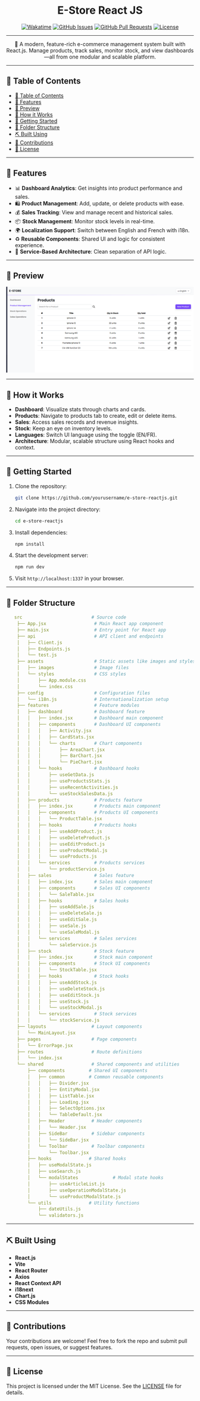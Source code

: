 <h1 align="center">E-Store React JS</h1>

<div align="center">

[![Wakatime](https://wakatime.com/badge/user/99386bc4-1e8a-4a85-849a-2382efb82b50/project/a33eb78f-7d1c-446c-a4de-ebbe956777d0.svg)](https://wakatime.com/badge/user/99386bc4-1e8a-4a85-849a-2382efb82b50/project/a33eb78f-7d1c-446c-a4de-ebbe956777d0)
[![GitHub Issues](https://img.shields.io/github/issues/devddine/E-Store-reactjs.svg)](https://github.com/devddine/E-Store-reactjs/issues)
[![GitHub Pull Requests](https://img.shields.io/github/issues-pr/devddine/E-Store-reactjs.svg)](https://github.com/devddine/E-Store-reactjs/pulls)
[![License](https://img.shields.io/badge/license-MIT-blue.svg)](/LICENSE)

</div>

---

<p align="center">
🛒 A modern, feature-rich e-commerce management system built with React.js.  
Manage products, track sales, monitor stock, and view dashboards—all from one modular and scalable platform.
</p>

---

## 📝 Table of Contents

- [📝 Table of Contents](#-table-of-contents)
- [🌟 Features](#-features)
- [📐 Preview](#-preview)
- [💭 How it Works](#-how-it-works)
- [🏁 Getting Started](#-getting-started)
- [📁 Folder Structure](#-folder-structure)
- [⛏️ Built Using](#️-built-using)
- [🤝 Contributions](#-contributions)
- [📜 License](#-license)

---

## 🌟 Features

- 📊 **Dashboard Analytics**: Get insights into product performance and sales.
- 🛍 **Product Management**: Add, update, or delete products with ease.
- 💰 **Sales Tracking**: View and manage recent and historical sales.
- 📦 **Stock Management**: Monitor stock levels in real-time.
- 🌍 **Localization Support**: Switch between English and French with i18n.
- ♻️ **Reusable Components**: Shared UI and logic for consistent experience.
- 🔌 **Service-Based Architecture**: Clean separation of API logic.

---

## 📐 Preview

![Preview](./src/assets/images/preview.png)

---

## 💭 How it Works

- **Dashboard**: Visualize stats through charts and cards.
- **Products**: Navigate to products tab to create, edit or delete items.
- **Sales**: Access sales records and revenue insights.
- **Stock**: Keep an eye on inventory levels.
- **Languages**: Switch UI language using the toggle (EN/FR).
- **Architecture**: Modular, scalable structure using React hooks and context.

---

## 🏁 Getting Started

1. Clone the repository:

   ```bash
   git clone https://github.com/yourusername/e-store-reactjs.git
   ```

2. Navigate into the project directory:

   ```bash
   cd e-store-reactjs
   ```

3. Install dependencies:

   ```bash
   npm install
   ```

4. Start the development server:

   ```bash
   npm run dev
   ```

5. Visit `http://localhost:1337` in your browser.

---

## 📁 Folder Structure

```yaml
   src                          # Source code
    ├── App.jsx                  # Main React app component
    ├── main.jsx                 # Entry point for React app
    ├── api                      # API client and endpoints
    │   ├── Client.js
    │   ├── Endpoints.js
    │   └── test.js
    ├── assets                   # Static assets like images and styles
    │   ├── images               # Image files
    │   └── styles               # CSS styles
    │       ├── App.module.css
    │       └── index.css
    ├── config                   # Configuration files
    │   └── i18n.js              # Internationalization setup
    ├── features                 # Feature modules
    │   ├── dashboard            # Dashboard feature
    │   │   ├── index.jsx        # Dashboard main component
    │   │   ├── components       # Dashboard UI components
    │   │   │   ├── Activity.jsx
    │   │   │   ├── CardStats.jsx
    │   │   │   └── charts       # Chart components
    │   │   │       ├── AreaChart.jsx
    │   │   │       ├── BarChart.jsx
    │   │   │       └── PieChart.jsx
    │   │   └── hooks            # Dashboard hooks
    │   │       ├── useGetData.js
    │   │       ├── useProductsStats.js
    │   │       ├── useRecentActivities.js
    │   │       └── useStockSalesData.js
    │   ├── products             # Products feature
    │   │   ├── index.jsx        # Products main component
    │   │   ├── components       # Products UI components
    │   │   │   └── ProductTable.jsx
    │   │   ├── hooks            # Products hooks
    │   │   │   ├── useAddProduct.js
    │   │   │   ├── useDeleteProduct.js
    │   │   │   ├── useEditProduct.js
    │   │   │   ├── useProductModal.js
    │   │   │   └── useProducts.js
    │   │   └── services         # Products services
    │   │       └── productService.js
    │   ├── sales                # Sales feature
    │   │   ├── index.jsx        # Sales main component
    │   │   ├── components       # Sales UI components
    │   │   │   └── SaleTable.jsx
    │   │   ├── hooks            # Sales hooks
    │   │   │   ├── useAddSale.js
    │   │   │   ├── useDeleteSale.js
    │   │   │   ├── useEditSale.js
    │   │   │   ├── useSale.js
    │   │   │   └── useSaleModal.js
    │   │   └── services         # Sales services
    │   │       └── saleService.js
    │   ├── stock                # Stock feature
    │   │   ├── index.jsx        # Stock main component
    │   │   ├── components       # Stock UI components
    │   │   │   └── StockTable.jsx
    │   │   ├── hooks            # Stock hooks
    │   │   │   ├── useAddStock.js
    │   │   │   ├── useDeleteStock.js
    │   │   │   ├── useEditStock.js
    │   │   │   ├── useStock.js
    │   │   │   └── useStockModal.js
    │   │   └── services         # Stock services
    │   │       └── stockService.js
    ├── layouts                 # Layout components
    │   └── MainLayout.jsx
    ├── pages                   # Page components
    │   └── ErrorPage.jsx
    ├── routes                  # Route definitions
    │   └── index.jsx
    └── shared                  # Shared components and utilities
        ├── components         # Shared UI components
        │   ├── common         # Common reusable components
        │   │   ├── Divider.jsx
        │   │   ├── EntityModal.jsx
        │   │   ├── ListTable.jsx
        │   │   ├── Loading.jsx
        │   │   ├── SelectOptions.jsx
        │   │   └── TableDefault.jsx
        │   ├── Header          # Header components
        │   │   └── Header.jsx
        │   ├── SideBar         # Sidebar components
        │   │   └── SideBar.jsx
        │   └── Toolbar         # Toolbar components
        │       └── Toolbar.jsx
        ├── hooks              # Shared hooks
        │   ├── useModalState.js
        │   ├── useSearch.js
        │   └── modalStates             # Modal state hooks
        │       ├── useArticleList.js
        │       ├── useOperationModalState.js
        │       └── useProductModalState.js
        └── utils              # Utility functions
            ├── dateUtils.js
            └── validators.js

```

---

## ⛏️ Built Using

- **React.js**
- **Vite**
- **React Router**
- **Axios**
- **React Context API**
- **i18next**
- **Chart.js**
- **CSS Modules**

---

## 🤝 Contributions

Your contributions are welcome! Feel free to fork the repo and submit pull requests, open issues, or suggest features.

---

## 📜 License

This project is licensed under the MIT License. See the [LICENSE](/LICENSE) file for details.
